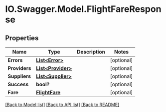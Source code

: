 # IO.Swagger.Model.FlightFareResponse
## Properties

Name | Type | Description | Notes
------------ | ------------- | ------------- | -------------
**Errors** | [**List&lt;Error&gt;**](Error.md) |  | [optional] 
**Providers** | [**List&lt;Provider&gt;**](Provider.md) |  | [optional] 
**Suppliers** | [**List&lt;Supplier&gt;**](Supplier.md) |  | [optional] 
**Success** | **bool?** |  | [optional] 
**Fare** | [**FlightFare**](FlightFare.md) |  | [optional] 

[[Back to Model list]](../README.md#documentation-for-models) [[Back to API list]](../README.md#documentation-for-api-endpoints) [[Back to README]](../README.md)

